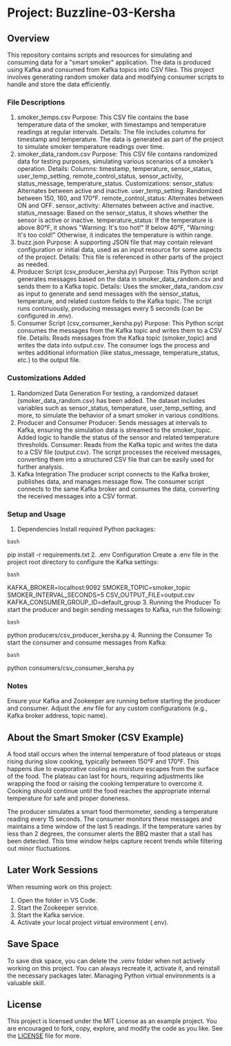 # Project: Buzzline-03-Kersha
## Overview
This repository contains scripts and resources for simulating and consuming data for a "smart smoker" application. The data is produced using Kafka and consumed from Kafka topics into CSV files. This project involves generating random smoker data and modifying consumer scripts to handle and store the data efficiently.

### File Descriptions
1. smoker_temps.csv
Purpose: This CSV file contains the base temperature data of the smoker, with timestamps and temperature readings at regular intervals.
Details:
The file includes columns for timestamp and temperature.
The data is generated as part of the project to simulate smoker temperature readings over time.
2. smoker_data_random.csv
Purpose: This CSV file contains randomized data for testing purposes, simulating various scenarios of a smoker’s operation.
Details:
Columns: timestamp, temperature, sensor_status, user_temp_setting, remote_control_status, sensor_activity, status_message, temperature_status.
Customizations:
sensor_status: Alternates between active and inactive.
user_temp_setting: Randomized between 150, 160, and 170°F.
remote_control_status: Alternates between ON and OFF.
sensor_activity: Alternates between active and inactive.
status_message: Based on the sensor_status, it shows whether the sensor is active or inactive.
temperature_status: If the temperature is above 80°F, it shows "Warning: It's too hot!" If below 40°F, "Warning: It's too cold!" Otherwise, it indicates the temperature is within range.
3. buzz.json
Purpose: A supporting JSON file that may contain relevant configuration or initial data, used as an input resource for some aspects of the project.
Details: This file is referenced in other parts of the project as needed.
4. Producer Script (csv_producer_kersha.py)
Purpose: This Python script generates messages based on the data in smoker_data_random.csv and sends them to a Kafka topic.
Details:
Uses the smoker_data_random.csv as input to generate and send messages with the sensor_status, temperature, and related custom fields to the Kafka topic.
The script runs continuously, producing messages every 5 seconds (can be configured in .env).
5. Consumer Script (csv_consumer_kersha.py)
Purpose: This Python script consumes the messages from the Kafka topic and writes them to a CSV file.
Details:
Reads messages from the Kafka topic (smoker_topic) and writes the data into output.csv.
The consumer logs the process and writes additional information (like status_message, temperature_status, etc.) to the output file.
### Customizations Added
1. Randomized Data Generation
For testing, a randomized dataset (smoker_data_random.csv) has been added. The dataset includes variables such as sensor_status, temperature, user_temp_setting, and more, to simulate the behavior of a smart smoker in various conditions.
2. Producer and Consumer
Producer:
Sends messages at intervals to Kafka, ensuring the simulation data is streamed to the smoker_topic.
Added logic to handle the status of the sensor and related temperature thresholds.
Consumer:
Reads from the Kafka topic and writes the data to a CSV file (output.csv).
The script processes the received messages, converting them into a structured CSV file that can be easily used for further analysis.
3. Kafka Integration
The producer script connects to the Kafka broker, publishes data, and manages message flow.
The consumer script connects to the same Kafka broker and consumes the data, converting the received messages into a CSV format.
### Setup and Usage
1. Dependencies
Install required Python packages:

```bash```

pip install -r requirements.txt
2. .env Configuration
Create a .env file in the project root directory to configure the Kafka settings:

```bash```

KAFKA_BROKER=localhost:9092
SMOKER_TOPIC=smoker_topic
SMOKER_INTERVAL_SECONDS=5
CSV_OUTPUT_FILE=output.csv
KAFKA_CONSUMER_GROUP_ID=default_group
3. Running the Producer
To start the producer and begin sending messages to Kafka, run the following:

```bash```

python producers/csv_producer_kersha.py
4. Running the Consumer
To start the consumer and consume messages from Kafka:

```bash```

python consumers/csv_consumer_kersha.py
### Notes
Ensure your Kafka and Zookeeper are running before starting the producer and consumer.
Adjust the .env file for any custom configurations (e.g., Kafka broker address, topic name).


## About the Smart Smoker (CSV Example)

A food stall occurs when the internal temperature of food plateaus or 
stops rising during slow cooking, typically between 150°F and 170°F. 
This happens due to evaporative cooling as moisture escapes from the 
surface of the food. The plateau can last for hours, requiring 
adjustments like wrapping the food or raising the cooking temperature to 
overcome it. Cooking should continue until the food reaches the 
appropriate internal temperature for safe and proper doneness.

The producer simulates a smart food thermometer, sending a temperature 
reading every 15 seconds. The consumer monitors these messages and 
maintains a time window of the last 5 readings. 
If the temperature varies by less than 2 degrees, the consumer alerts 
the BBQ master that a stall has been detected. This time window helps 
capture recent trends while filtering out minor fluctuations.

## Later Work Sessions
When resuming work on this project:
1. Open the folder in VS Code. 
2. Start the Zookeeper service.
3. Start the Kafka service.
4. Activate your local project virtual environment (.env).

## Save Space
To save disk space, you can delete the .venv folder when not actively working on this project.
You can always recreate it, activate it, and reinstall the necessary packages later. 
Managing Python virtual environments is a valuable skill. 

## License
This project is licensed under the MIT License as an example project. 
You are encouraged to fork, copy, explore, and modify the code as you like. 
See the [LICENSE](LICENSE.txt) file for more.
